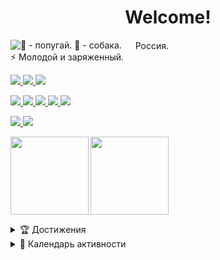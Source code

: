 <h1 align="center"> Welcome! </h1>

<!-- Gifки: gifer.com/ru/gifs/%D0%BF%D1%80%D0%BE%D0%B7%D1%80%D0%B0%D1%87%D0%BD%D1%8B%D0%B9 + tenor.com -->
<picture align="left">
  <source media="(prefers-color-scheme: dark)" srcset="https://user-images.githubusercontent.com/84059957/202554363-d8583149-6b08-4341-b404-fd722a7df6ca.gif">
  <source media="(prefers-color-scheme: light)" srcset="https://user-images.githubusercontent.com/84059957/202554022-fdb96cf1-2323-4ae6-9e98-f24a34c9b12b.gif">
  <img align="left" title="🌙 - попугай. 🔆 - собака." src="">
</picture>

<p> 
  <img style="height:15px;" src="https://user-images.githubusercontent.com/84059957/202560879-ae1fd3f3-94e9-4556-a040-8b714e9024e3.gif"> Россия. 
  <br> 
  ⚡ Молодой и заряженный.
</p>

<!-- Стек.
Шильдики: shields.io/ 
Иконки: simpleicons.org/ 
-->
<p>
  <a href="#"> <img src="https://img.shields.io/badge/PYTHON-blue?style=for-the-badge&logo=Python&logoColor=white"> </a>
  <a href="#"> <img src="https://img.shields.io/badge/FLASK-333?style=for-the-badge&logo=Flask&logoColor=white"> </a>
  <a href="#"> <img src="https://img.shields.io/badge/SQLITE-333?style=for-the-badge&logo=SQLite&logoColor=white"> </a>
</p>
<p>
  <a href="#"> <img src="https://img.shields.io/badge/WEB-blue?style=for-the-badge&logo=Internet Explorer&logoColor=white">  </a>
  <a href="#"> <img src="https://img.shields.io/badge/HTML-333?style=for-the-badge&logo=html5&logoColor=#e34f27"> </a>
  <a href="#"> <img src="https://img.shields.io/badge/CSS-333?style=for-the-badge&logo=css3&logoColor=blue"> </a>
  <a href="#"> <img src="https://img.shields.io/badge/JS-333?style=for-the-badge&logo=javascript&logoColor=#e34f27"> </a>
  <a href="#"> <img src="https://img.shields.io/badge/BOOTSTRAP-333?style=for-the-badge&logo=bootstrap&logoColor=#7951b2"> </a>
</p>
<p>
  <a href="#"> <img src="https://img.shields.io/badge/GIT-333?style=for-the-badge&logo=git&logoColor=#ef5032">  </a>
  <a href="#"> <img src="https://img.shields.io/badge/GITHUB-333?style=for-the-badge&logo=github&logoColor=white">  </a>
</p>


<!-- Стата: github.com/anuraghazra/github-readme-stats -->
<a href="#"> <img align="left" style="height:125px" src="https://github-readme-stats.vercel.app/api/top-langs/?username=smir-ant&layout=compact&locale=ru&langs_count=4"> </a>

<!-- Трофеи: github.com/ryo-ma/github-profile-trophy -->
<a href="#"><img style="height:125px" src="https://github-profile-trophy.vercel.app/?username=smir-ant&title=Followers,Commit&column=2&theme=gitdimmed&margin-w=10&no-frame=true"></a>


<details>
  <summary>🏆 Достижения</summary>
  <!-- Лютый конструктор: metrics.lecoq.io/ -->
  <a href="#"> <img src="https://metrics.lecoq.io/smir-ant?template=classic&base.header=0&base.activity=0&base.community=0&base.repositories=0&base.metadata=0&achievements=1&base=header%2C%20activity%2C%20community%2C%20repositories%2C%20metadata&base.indepth=false&base.hireable=false&base.skip=false&achievements=false&achievements.threshold=C&achievements.secrets=true&achievements.display=detailed&achievements.limit=0&achievements.ignored=delpoyer&config.timezone=Asia%2FNovokuznetsk"> </a>
</details>


<details>
  <summary>📅 Календарь активности</summary>
  <!-- Лютый конструктор: metrics.lecoq.io/ -->
  <a href="#"> <img src="https://metrics.lecoq.io/smir-ant?template=classic&base.header=0&base.activity=0&base.community=0&base.repositories=0&base.metadata=0&isocalendar=1&base=header%2C%20activity%2C%20community%2C%20repositories%2C%20metadata&base.indepth=false&base.hireable=false&base.skip=false&isocalendar=false&isocalendar.duration=half-year&config.timezone=Asia%2FNovokuznetsk"> </a>
</details>
